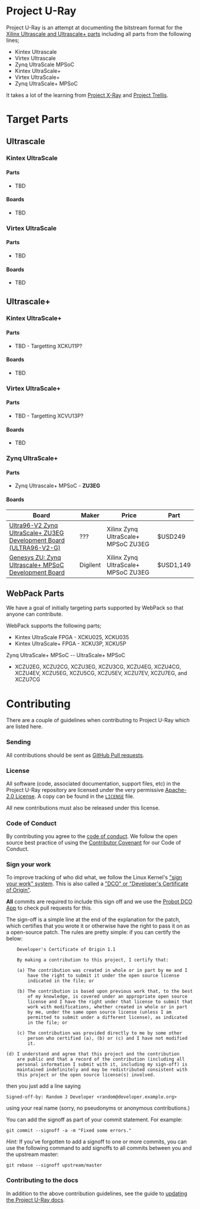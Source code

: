 # Project U-Ray

Project U-Ray is an attempt at documenting the bitstream format for the
[Xilinx Ultrascale and Ultrascale+ parts](https://www.xilinx.com/products/technology/ultrascale.html)
including all parts from the following lines;
 * Kintex Ultrascale
 * Virtex Ultrascale
 * Zynq UltraScale MPSoC
 * Kintex UltraScale+
 * Virtex UltraScale+
 * Zynq UltraScale+ MPSoC

It takes a lot of the learning from
[Project X-Ray](https://github.com/SymbiFlow/prjxray) and
[Project Trellis](https://github.com/SymbiFlow/prjtrellis).

# Target Parts

## Ultrascale

### Kintex UltraScale

#### Parts

 * TBD

#### Boards

 * TBD

### Virtex UltraScale

#### Parts

 * TBD

#### Boards

 * TBD

## Ultrascale+

### Kintex UltraScale+

#### Parts

 * TBD - Targetting XCKU11P?

#### Boards

 * TBD

### Virtex UltraScale+

#### Parts

 * TBD - Targetting XCVU13P?

#### Boards

 * TBD

### Zynq UltraScale+

#### Parts

 * Zynq Ultrascale+ MPSoC - **ZU3EG**

#### Boards

| Board | Maker | Price | Part |
| ----- | ----- | ----- | ---- |
| [Ultra96-V2 Zynq UltraScale+ ZU3EG Development Board (ULTRA96-V2-G)](https://www.avnet.com/shop/us/products/avnet-engineering-services/aes-ultra96-v2-g-3074457345638646173/) | ??? | Xilinx Zynq UltraScale+ MPSoC ZU3EG | $USD249 |
| [Genesys ZU: Zynq Ultrascale+ MPSoC Development Board](https://store.digilentinc.com/genesys-zu-zynq-ultrascale-mpsoc-development-board/) | Digilent | Xilinx Zynq UltraScale+ MPSoC ZU3EG | $USD1,149 |


## WebPack Parts

We have a goal of initially targeting parts supported by WebPack so that anyone
can contribute.

WebPack supports the following parts;
 * Kintex UltraScale FPGA  - XCKU025, XCKU035
 * Kintex UltraScale+ FPGA - XCKU3P,  XCKU5P

Zynq UltraScale+ MPSoC -- UltraScale+ MPSoC
 * XCZU2EG, XCZU2CG, XCZU3EG, XCZU3CG, XCZU4EG, XCZU4CG, XCZU4EV, XCZU5EG,
   XCZU5CG, XCZU5EV, XCZU7EV, XCZU7EG, and XCZU7CG

# Contributing

There are a couple of guidelines when contributing to Project U-Ray which are
listed here.

### Sending

All contributions should be sent as
[GitHub Pull requests](https://help.github.com/articles/creating-a-pull-request-from-a-fork/).

### License

All software (code, associated documentation, support files, etc) in the
Project U-Ray repository are licensed under the very permissive
[Apache-2.0 License](LICENSE). A copy can be found in the [`LICENSE`](LICENSE) file.

All new contributions must also be released under this license.

### Code of Conduct

By contributing you agree to the [code of conduct](CODE_OF_CONDUCT.md). We
follow the open source best practice of using the [Contributor
Covenant](https://www.contributor-covenant.org/) for our Code of Conduct.

### Sign your work

To improve tracking of who did what, we follow the Linux Kernel's
["sign your work" system](https://github.com/wking/signed-off-by).
This is also called a
["DCO" or "Developer's Certificate of Origin"](https://developercertificate.org/).

**All** commits are required to include this sign off and we use the
[Probot DCO App](https://github.com/probot/dco) to check pull requests for
this.

The sign-off is a simple line at the end of the explanation for the
patch, which certifies that you wrote it or otherwise have the right to
pass it on as a open-source patch.  The rules are pretty simple: if you
can certify the below:

        Developer's Certificate of Origin 1.1

        By making a contribution to this project, I certify that:

        (a) The contribution was created in whole or in part by me and I
            have the right to submit it under the open source license
            indicated in the file; or

        (b) The contribution is based upon previous work that, to the best
            of my knowledge, is covered under an appropriate open source
            license and I have the right under that license to submit that
            work with modifications, whether created in whole or in part
            by me, under the same open source license (unless I am
            permitted to submit under a different license), as indicated
            in the file; or

        (c) The contribution was provided directly to me by some other
            person who certified (a), (b) or (c) and I have not modified
            it.

	(d) I understand and agree that this project and the contribution
	    are public and that a record of the contribution (including all
	    personal information I submit with it, including my sign-off) is
	    maintained indefinitely and may be redistributed consistent with
	    this project or the open source license(s) involved.

then you just add a line saying

	Signed-off-by: Random J Developer <random@developer.example.org>

using your real name (sorry, no pseudonyms or anonymous contributions.)

You can add the signoff as part of your commit statement. For example:

    git commit --signoff -a -m "Fixed some errors."

*Hint:* If you've forgotten to add a signoff to one or more commits, you can use the
following command to add signoffs to all commits between you and the upstream
master:

    git rebase --signoff upstream/master

### Contributing to the docs

In addition to the above contribution guidelines, see the guide to
[updating the Project U-Ray docs](UPDATING-THE-DOCS.md).
